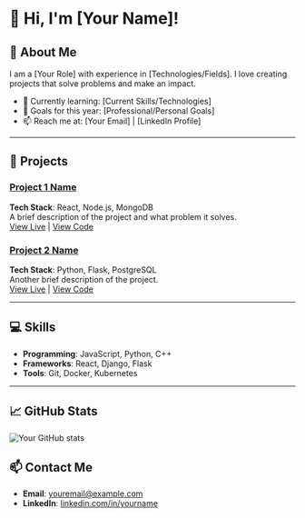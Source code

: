# 👋 Hi, I'm [Your Name]!

## 🌟 About Me
I am a [Your Role] with experience in [Technologies/Fields]. I love creating projects that solve problems and make an impact.

- 🌱 Currently learning: [Current Skills/Technologies]
- 🎯 Goals for this year: [Professional/Personal Goals]
- 📫 Reach me at: [Your Email] | [LinkedIn Profile]

---

## 🚀 Projects

### [Project 1 Name](link-to-project)
**Tech Stack**: React, Node.js, MongoDB  
A brief description of the project and what problem it solves.  
[View Live](link-to-live-demo) | [View Code](link-to-repository)

### [Project 2 Name](link-to-project)
**Tech Stack**: Python, Flask, PostgreSQL  
Another brief description of the project.  
[View Live](link-to-live-demo) | [View Code](link-to-repository)

---

## 💻 Skills
- **Programming**: JavaScript, Python, C++
- **Frameworks**: React, Django, Flask
- **Tools**: Git, Docker, Kubernetes

---

## 📈 GitHub Stats
![Your GitHub stats](https://github-readme-stats.vercel.app/api?username=yourusername&show_icons=true&theme=radical)

## 📫 Contact Me
- **Email**: [youremail@example.com](mailto:youremail@example.com)
- **LinkedIn**: [linkedin.com/in/yourname](https://linkedin.com/in/yourname)
